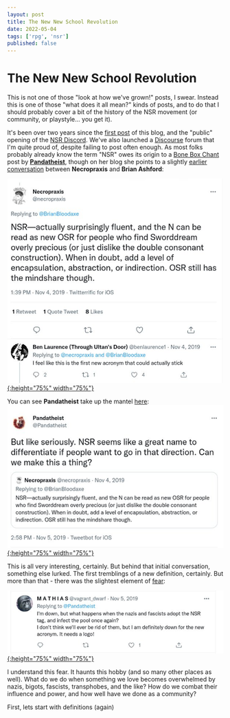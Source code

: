 ```yaml
---
layout: post
title: The New New School Revolution
date: 2022-05-04
tags: ['rpg', 'nsr']
published: false
---
```


# The New New School Revolution

This is not one of those "look at how we've grown!" posts, I swear. Instead this is one of those "what does it all mean?" kinds of posts, and to do that I should probably cover a bit of the history of the NSR movement (or community, or playstyle... you get it).

It's been over two years since the [first post](/2020/01/19/what-is-the-nsr-part-1) of this blog, and the "public" opening of the [NSR Discord](https://cairnrpg.com/discord-server/). We've also launched a [Discourse](https://discourse.rpgcauldron.com/) forum that I'm quite proud of, despite failing to post often enough. As most folks probably already know the term "NSR" owes its origin to a [Bone Box Chant](https://boneboxchant.wordpress.com/) post by [**Pandatheist**](https://twitter.com/Pandatheist), though on her blog she points to a slightly [earlier conversation](https://twitter.com/BrianBloodaxe/status/1191422690952990724) between **Necropraxis** and **Brian Ashford**:

[![Alt text](/img/the-new-new-nsr/the-new-new-nsr-4.jpg "click to embiggen"){:height="75%" width="75%"}](/img/the-new-new-nsr/the-new-new-nsr-4.jpg)

You can see **Pandatheist** take up the mantel [here](https://twitter.com/Pandatheist/status/1191806991863296000):
[![Alt text](/img/the-new-new-nsr/the-new-new-nsr-1.jpg "click to embiggen"){:height="75%" width="75%"}](/img/the-new-new-nsr/the-new-new-nsr-1.jpg)

This is all very interesting, certainly. But behind that initial conversation, something else lurked. The first tremblings of a new definition, certainly. But more than that - there was the slightest element of [fear](https://twitter.com/vagrant_dwarf/status/1191842212218314753):

[![Alt text](/img/the-new-new-nsr/the-new-new-nsr-3.jpg "click to embiggen"){:height="75%" width="75%"}](/img/the-new-new-nsr/the-new-new-nsr-3.jpg)

I understand this fear. It haunts this hobby (and so many other places as well). What do we do when something we love becomes overwhelmed by nazis, bigots, fascists, transphobes, and the like? How do we combat their influence and power, and how well have we done as a community?

First, lets start with definitions (again)
